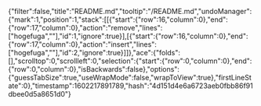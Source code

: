{"filter":false,"title":"README.md","tooltip":"/README.md","undoManager":{"mark":1,"position":1,"stack":[[{"start":{"row":16,"column":0},"end":{"row":17,"column":0},"action":"remove","lines":["hogefuga",""],"id":1,"ignore":true}],[{"start":{"row":16,"column":0},"end":{"row":17,"column":0},"action":"insert","lines":["hogefuga",""],"id":2,"ignore":true}]]},"ace":{"folds":[],"scrolltop":0,"scrollleft":0,"selection":{"start":{"row":0,"column":0},"end":{"row":0,"column":0},"isBackwards":false},"options":{"guessTabSize":true,"useWrapMode":false,"wrapToView":true},"firstLineState":0},"timestamp":1602217891789,"hash":"4d151d4e6a6723aeb0fbb86f91dbee0d5a8651d0"}